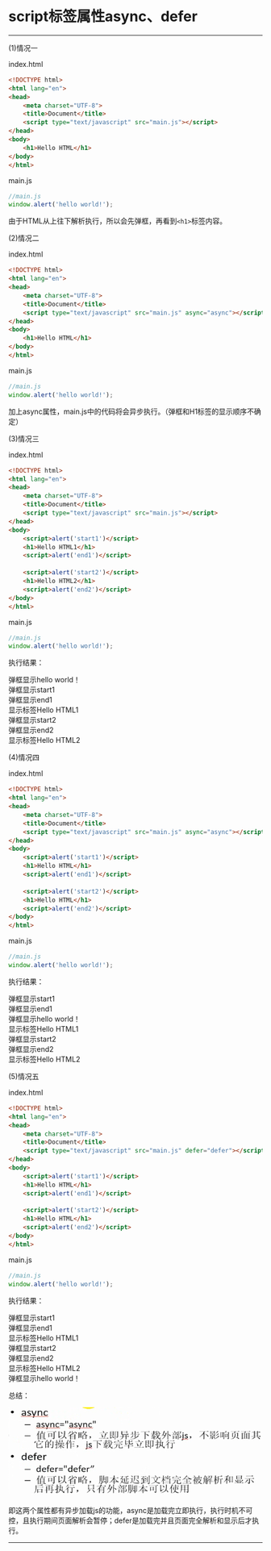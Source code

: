 # script标签属性async、defer

---

(1)情况一

index.html

~~~html
<!DOCTYPE html>
<html lang="en">
<head>
	<meta charset="UTF-8">
	<title>Document</title>
	<script type="text/javascript" src="main.js"></script>
</head>
<body>
	<h1>Hello HTML</h1>
</body>
</html>
~~~

main.js

~~~javascript
//main.js
window.alert('hello world!');
~~~

由于HTML从上往下解析执行，所以会先弹框，再看到`<h1>`标签内容。

(2)情况二

index.html

~~~html
<!DOCTYPE html>
<html lang="en">
<head>
	<meta charset="UTF-8">
	<title>Document</title>
	<script type="text/javascript" src="main.js" async="async"></script>
</head>
<body>
	<h1>Hello HTML</h1>
</body>
</html>
~~~

main.js

~~~javascript
//main.js
window.alert('hello world!');
~~~

加上async属性，main.js中的代码将会异步执行。（弹框和H1标签的显示顺序不确定）

(3)情况三

index.html

~~~html
<!DOCTYPE html>
<html lang="en">
<head>
	<meta charset="UTF-8">
	<title>Document</title>
	<script type="text/javascript" src="main.js"></script>
</head>
<body>
	<script>alert('start1')</script>
	<h1>Hello HTML1</h1>
	<script>alert('end1')</script>

	<script>alert('start2')</script>
	<h1>Hello HTML2</h1>
	<script>alert('end2')</script>
</body>
</html>
~~~

main.js

~~~javascript
//main.js
window.alert('hello world!');
~~~

执行结果：

弹框显示hello world！  
弹框显示start1  
弹框显示end1  
显示标签Hello HTML1  
弹框显示start2  
弹框显示end2  
显示标签Hello HTML2  

(4)情况四

index.html

~~~html
<!DOCTYPE html>
<html lang="en">
<head>
	<meta charset="UTF-8">
	<title>Document</title>
	<script type="text/javascript" src="main.js" async="async"></script>
</head>
<body>
	<script>alert('start1')</script>
	<h1>Hello HTML</h1>
	<script>alert('end1')</script>

	<script>alert('start2')</script>
	<h1>Hello HTML</h1>
	<script>alert('end2')</script>
</body>
</html>
~~~

main.js

~~~javascript
//main.js
window.alert('hello world!');
~~~

执行结果：

弹框显示start1  
弹框显示end1  
弹框显示hello world！  
显示标签Hello HTML1  
弹框显示start2  
弹框显示end2  
显示标签Hello HTML2

(5)情况五

index.html

~~~html
<!DOCTYPE html>
<html lang="en">
<head>
	<meta charset="UTF-8">
	<title>Document</title>
	<script type="text/javascript" src="main.js" defer="defer"></script>
</head>
<body>
	<script>alert('start1')</script>
	<h1>Hello HTML</h1>
	<script>alert('end1')</script>

	<script>alert('start2')</script>
	<h1>Hello HTML</h1>
	<script>alert('end2')</script>
</body>
</html>
~~~

main.js

~~~javascript
//main.js
window.alert('hello world!');
~~~

执行结果：

弹框显示start1  
弹框显示end1  
显示标签Hello HTML1  
弹框显示start2  
弹框显示end2  
显示标签Hello HTML2  
弹框显示hello world！

总结：

![1550151628014](images/1550151628014.png)

即这两个属性都有异步加载js的功能，async是加载完立即执行，执行时机不可控，且执行期间页面解析会暂停；defer是加载完并且页面完全解析和显示后才执行。



---

